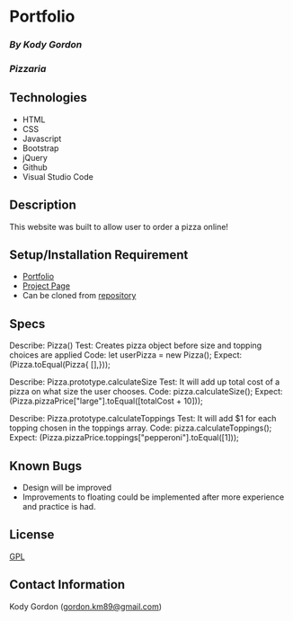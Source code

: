 # Portfolio

### _By Kody Gordon_
### _Pizzaria_

## Technologies
* HTML
* CSS
* Javascript
* Bootstrap
* jQuery
* Github
* Visual Studio Code

## Description
This website was built to allow user to order a pizza online!

## Setup/Installation Requirement
* [Portfolio](https://github.com/kody7mm/)
* [Project Page](https://github.com/kody7mm/pizzaria)
* Can be cloned from [repository](https://github.com/kody7mm/pizzaria.git)

## Specs
Describe: Pizza() 
Test: Creates pizza object before size and topping choices are applied Code: let userPizza = new Pizza(); Expect: (Pizza.toEqual(Pizza{ [],}));

Describe: Pizza.prototype.calculateSize 
Test: It will add up total cost of a pizza on what size the user chooses. Code: pizza.calculateSize(); 
Expect: (Pizza.pizzaPrice["large"].toEqual([totalCost + 10]));

Describe: Pizza.prototype.calculateToppings 
Test: It will add $1 for each topping chosen in the toppings array. Code: pizza.calculateToppings(); 
Expect: (Pizza.pizzaPrice.toppings["pepperoni"].toEqual([1]));

## Known Bugs
* Design will be improved
* Improvements to floating could be implemented after more experience and practice is had.

## License
[GPL](https://choosealicense.com/licenses/gpl-3.0/)

## Contact Information
Kody Gordon (gordon.km89@gmail.com)